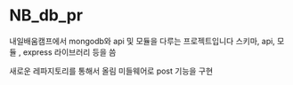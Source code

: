 # NB_db_pr
내일배움캠프에서 mongodb와 api 및 모듈을 다루는 프로젝트입니다
스키마, api, 모듈 , express 라이브러리 등을 씀 

새로운 레파지토리를 통해서 올림
미들웨어로 post 기능을 구현 
